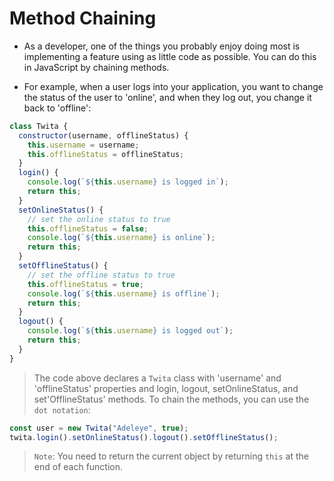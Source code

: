# Method Chaining

- As a developer, one of the things you probably enjoy doing most is implementing a feature using as little code as possible. You can do this in JavaScript by chaining methods. 

- For example, when a user logs into your application, you want to change the status of the user to 'online', and when they log out, you change it back to 'offline':

```js
class Twita {
  constructor(username, offlineStatus) {
    this.username = username;
    this.offlineStatus = offlineStatus;
  }
  login() {
    console.log(`${this.username} is logged in`);
    return this;
  }
  setOnlineStatus() {
    // set the online status to true
    this.offlineStatus = false;
    console.log(`${this.username} is online`);
    return this;
  }
  setOfflineStatus() {
    // set the offline status to true
    this.offlineStatus = true;
    console.log(`${this.username} is offline`);
    return this;
  }
  logout() {
    console.log(`${this.username} is logged out`);
    return this;
  }
}
```

> The code above declares a `Twita` class with 'username' and 'offlineStatus' properties and login, logout, setOnlineStatus, and set'OfflineStatus' methods. To chain the methods, you can use the `dot notation`:

```js
const user = new Twita("Adeleye", true);
twita.login().setOnlineStatus().logout().setOfflineStatus();
```
> `Note`: You need to return the current object by returning `this` at the end of each function.